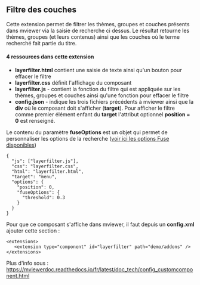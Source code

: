## Filtre des couches

Cette extension permet de filtrer les thèmes, groupes et couches présents dans mviewer via la saisie de recherche ci dessus. Le résultat retourne les thèmes, groupes (et leurs contenus) ainsi que les couches où le terme recherché fait partie du titre.

#### 4 ressources dans cette extension

 - **layerfilter.html** contient une saisie de texte ainsi qu'un bouton pour effacer le filtre
 - **layerfilter.css** définit l'affichage du composant
 - **layerfilter.js** - contient la fonction du filtre qui est appliquée sur les thèmes, groupes et couches ainsi qu'une fonction pour effacer le filtre
 - **config.json** - indique les trois fichiers précédents à mviewer ainsi que la **div** où le composant doit s'afficher (**target**). 
 Pour afficher le filtre comme premier élément enfant du **target** l'attribut optionnel **position = 0** est renseigné.
 
 Le contenu du paramètre **fuseOptions** est un objet qui permet de personnaliser les options de la recherche ([voir ici les options Fuse disponibles](https://fusejs.io/api/options.html))

````
{
  "js": ["layerfilter.js"],
  "css": "layerfilter.css",
  "html": "layerfilter.html",
  "target": "menu",
  "options": {
    "position": 0,
    "fuseOptions": {
      "threshold": 0.3
    }
  }
}
````

 Pour que ce composant s'affiche dans mviewer, il faut depuis un **config.xml** ajouter cette section :

 ````
 <extensions>
    <extension type="component" id="layerfilter" path="demo/addons" />
</extensions>
 ````

 Plus d'info sous : https://mviewerdoc.readthedocs.io/fr/latest/doc_tech/config_customcomponent.html